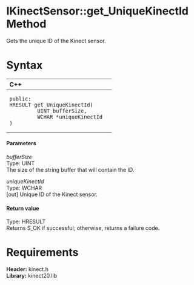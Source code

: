 IKinectSensor::get\_UniqueKinectId Method  
=========================================  

Gets the unique ID of the Kinect sensor. <span id="syntaxSection"></span>

Syntax  
======  

<table>
<colgroup>
<col width="100%" />
</colgroup>
<thead>
<tr class="header">
<th align="left">C++</th>
</tr>
</thead>
<tbody>
<tr class="odd">
<td align="left"><pre><code>public:  
HRESULT get_UniqueKinectId(  
         UINT bufferSize,  
         WCHAR *uniqueKinectId  
)</code></pre></td>
</tr>
</tbody>
</table>

<span id="ID4EG"></span>
#### Parameters  

*bufferSize*    
Type: UINT  
The size of the string buffer that will contain the ID.  

*uniqueKinectId*    
Type: WCHAR  
[out] Unique ID of the Kinect sensor.  

<span id="ID4EP"></span>
#### Return value  

Type: HRESULT  
Returns S\_OK if successful; otherwise, returns a failure code.  

<span id="requirements"></span>

Requirements  
============  

**Header:** kinect.h  
**Library:** kinect20.lib  



<!--Please do not edit the data in the comment block below.-->
<!--
TOCTitle : get_UniqueKinectId Method
RLTitle : IKinectSensor::get_UniqueKinectId Method
KeywordK : get_UniqueKinectId method
KeywordK : IKinectSensor::get_UniqueKinectId method
KeywordF : IKinectSensor::get_UniqueKinectId
KeywordF : get_UniqueKinectId
KeywordF : Microsoft.Kinect.kinect.IKinectSensor.get_UniqueKinectId(UINT,WCHAR@)
KeywordA : M:Microsoft.Kinect.kinect.IKinectSensor.get_UniqueKinectId(UINT,WCHAR@)
AssetID : M:Microsoft.Kinect.kinect.IKinectSensor.get_UniqueKinectId(UINT,WCHAR@)
Locale : en-us
CommunityContent : 1
APIType : Managed
APILocation : 
APIName : Microsoft.Kinect.kinect.IKinectSensor::get_UniqueKinectId
TargetOS : Windows
TopicType : kbSyntax
DevLang : C++
DocSet : K4Wv2
ProjType : K4Wv2Proj
Technology : Kinect for Windows
Product : Kinect for Windows SDK v2
productversion : 20
-->
